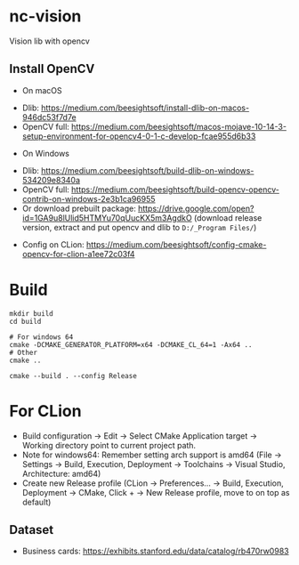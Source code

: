 # nc-vision
Vision lib with opencv

## Install OpenCV

- On macOS
+ Dlib: https://medium.com/beesightsoft/install-dlib-on-macos-946dc53f7d7e
+ OpenCV full: https://medium.com/beesightsoft/macos-mojave-10-14-3-setup-environment-for-opencv4-0-1-c-develop-fcae955d6b33

- On Windows
+ Dlib: https://medium.com/beesightsoft/build-dlib-on-windows-534209e8340a
+ OpenCV full: https://medium.com/beesightsoft/build-opencv-opencv-contrib-on-windows-2e3b1ca96955
+ Or download prebuilt package: https://drive.google.com/open?id=1GA9u8lUlid5HTMYu70qUucKX5m3AgdkO (download release version, extract and put opencv and dlib to `D:/_Program Files/`)

- Config on CLion: https://medium.com/beesightsoft/config-cmake-opencv-for-clion-a1ee72c03f4

# Build
```
mkdir build
cd build

# For windows 64
cmake -DCMAKE_GENERATOR_PLATFORM=x64 -DCMAKE_CL_64=1 -Ax64 ..
# Other
cmake ..

cmake --build . --config Release
```

# For CLion
- Build configuration -> Edit -> Select CMake Application target -> Working directory point to current project path.
- Note for windows64:
Remember setting arch support is amd64 (File -> Settings -> Build, Execution, Deployment -> Toolchains -> Visual Studio, Architecture: amd64)
- Create new Release profile (CLion -> Preferences... -> Build, Execution, Deployment -> CMake, Click + -> New Release profile, move to on top as default)

## Dataset 
- Business cards: https://exhibits.stanford.edu/data/catalog/rb470rw0983